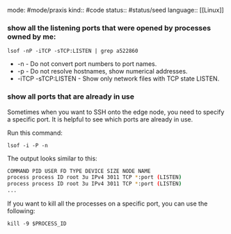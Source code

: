 mode: #mode/praxis 
kind:: #code
status:: #status/seed
language:: [[Linux]]

### show all the listening ports that were opened by processes owned by me:

	lsof -nP -iTCP -sTCP:LISTEN | grep a522860

-   -n - Do not convert port numbers to port names.
-   -p - Do not resolve hostnames, show numerical addresses.
-   -iTCP -sTCP:LISTEN - Show only network files with TCP state LISTEN.

### show all ports that are already in use
Sometimes when you want to SSH onto the edge node, you need to specify a specific port. It is helpful to see which ports are already in use.

Run this command: 

    lsof -i -P -n

The output looks similar to this: 
```bash
COMMAND PID USER FD TYPE DEVICE SIZE NODE NAME
process process ID root 3u IPv4 3011 TCP *:port (LISTEN)
process process ID root 3u IPv4 3011 TCP *:port (LISTEN)
...
```

If you want to kill all the processes on a specific port, you can use the following:

    kill -9 $PROCESS_ID